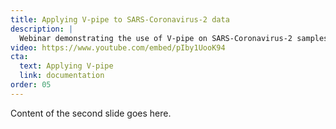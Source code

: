 ```yaml
---
title: Applying V-pipe to SARS-Coronavirus-2 data
description: |
  Webinar demonstrating the use of V-pipe on SARS-Coronavirus-2 samples.
video: https://www.youtube.com/embed/pIby1UooK94
cta:
  text: Applying V-pipe
  link: documentation
order: 05
---
```


Content of the second slide goes here.
